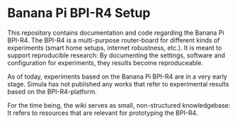 #  Banana Pi BPI-R4 Setup

This repository contains documentation and code regarding the Banana Pi BPI-R4. The BPI-R4 is a multi-purpose router-board for different kinds of experiments (smart home setups, internet robustness, etc.). It is meant to support reproducible research: By documenting the settings, software and configuration for experiments, they results become reproduceable.

As of today, experiments based on the Banana Pi BPI-R4 are in a very early stage. Simula has not published any works that refer to experimental results based on the BPI-R4-platform.

For the time being, the wiki serves as small, non-structured knowledgebase: It refers to resources that are relevant for prototyping the BPI-R4. 
